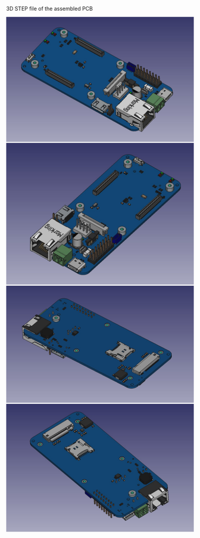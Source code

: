 3D STEP file of the assembled PCB

![Screenshot](01.jpg)
![Screenshot](02.jpg)
![Screenshot](03.jpg)
![Screenshot](04.jpg)
